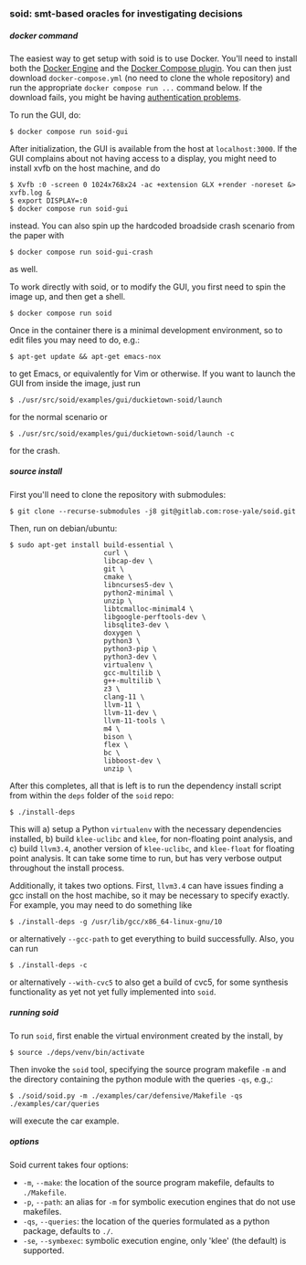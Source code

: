 ### soid: smt-based oracles for investigating decisions

##### docker command

The easiest way to get setup with soid is to use Docker. You'll need to install both the [Docker Engine](https://docs.docker.com/engine/install/) and the [Docker Compose plugin](https://docs.docker.com/compose/install/). You can then just download `docker-compose.yml` (no need to clone the whole repository) and run the appropriate `docker compose run ...` command below. If the download fails, you might be having [authentication problems](https://docs.gitlab.com/ee/user/packages/container_registry/authenticate_with_container_registry.html).

To run the GUI, do:
```shell
$ docker compose run soid-gui
```
After initialization, the GUI is available from the host at `localhost:3000`. If the GUI complains about not having access to a display, you might need to install xvfb on the host machine, and do
```shell
$ Xvfb :0 -screen 0 1024x768x24 -ac +extension GLX +render -noreset &> xvfb.log &
$ export DISPLAY=:0
$ docker compose run soid-gui
```
instead. You can also spin up the hardcoded broadside crash scenario from the paper with
```shell
$ docker compose run soid-gui-crash
```
as well.


To work directly with soid, or to modify the GUI, you first need to spin the image up, and then get a shell.
```shell
$ docker compose run soid
```
Once in the container there is a minimal development environment, so to edit files you may need to do, e.g.:
```shell
$ apt-get update && apt-get emacs-nox
```
to get Emacs, or equivalently for Vim or otherwise. If you want to launch the GUI from inside the image, just run
```shell
$ ./usr/src/soid/examples/gui/duckietown-soid/launch
```
for the normal scenario or
```shell
$ ./usr/src/soid/examples/gui/duckietown-soid/launch -c
```
for the crash.

##### source install

First you'll need to clone the repository with submodules:
```shell
$ git clone --recurse-submodules -j8 git@gitlab.com:rose-yale/soid.git
```

Then, run on debian/ubuntu:
```shell
$ sudo apt-get install build-essential \
                       curl \
                       libcap-dev \
                       git \
                       cmake \
                       libncurses5-dev \
                       python2-minimal \
                       unzip \
                       libtcmalloc-minimal4 \
                       libgoogle-perftools-dev \
                       libsqlite3-dev \
                       doxygen \
                       python3 \
                       python3-pip \
                       python3-dev \
                       virtualenv \
                       gcc-multilib \
                       g++-multilib \
                       z3 \
                       clang-11 \
                       llvm-11 \
                       llvm-11-dev \
                       llvm-11-tools \
                       m4 \
                       bison \
                       flex \
                       bc \
                       libboost-dev \
                       unzip \

```
After this completes, all that is left is to run the dependency install script from within the `deps` folder of the `soid` repo:
```
$ ./install-deps
```
This will a) setup a Python `virtualenv` with the necessary dependencies installed, b) build `klee-uclibc` and `klee`, for non-floating point analysis, and c) build `llvm3.4`, another version of `klee-uclibc`, and `klee-float` for floating point analysis. It can take some time to run, but has very verbose output throughout the install process.

Additionally, it takes two options. First, `llvm3.4` can have issues finding a gcc install on the host machibe, so it may be necessary to specify exactly. For example, you may need to do something like
```
$ ./install-deps -g /usr/lib/gcc/x86_64-linux-gnu/10
```
or alternatively `--gcc-path` to get everything to build successfully. Also, you can run
```
$ ./install-deps -c
```
or alternatively `--with-cvc5` to also get a build of cvc5, for some synthesis functionality as yet not yet fully implemented into `soid`.

##### running soid

To run `soid`, first enable the virtual environment created by the install, by
```
$ source ./deps/venv/bin/activate
```
Then invoke the `soid` tool, specifying the source program makefile `-m` and the directory containing the python module with the queries `-qs`, e.g.,:
```
$ ./soid/soid.py -m ./examples/car/defensive/Makefile -qs ./examples/car/queries
```
will execute the car example.

##### options

Soid current takes four options:

- `-m`, `--make`: the location of the source program makefile, defaults to `./Makefile`.
- `-p`, `--path`: an alias for `-m` for symbolic execution engines that do not use makefiles.
- `-qs`, `--queries`: the location of the queries formulated as a python package, defaults to `./`.
- `-se`, `--symbexec`: symbolic execution engine, only 'klee' (the default) is supported.